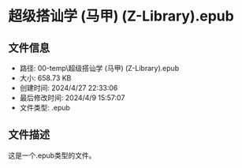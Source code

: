 ﻿# 超级搭讪学 (马甲) (Z-Library).epub

## 文件信息
- 路径: 00-temp\超级搭讪学 (马甲) (Z-Library).epub
- 大小: 658.73 KB
- 创建时间: 2024/4/27 22:33:06
- 最后修改时间: 2024/4/9 15:57:07
- 文件类型: .epub

## 文件描述
这是一个.epub类型的文件。

